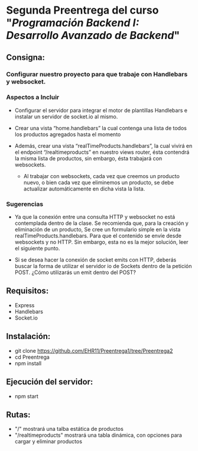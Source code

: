 <h1>Segunda Preentrega del curso "<i>Programación Backend I: Desarrollo Avanzado de Backend</i>"</h1>

<h2>Consigna:</h2>

<h3>Configurar nuestro proyecto para que trabaje con Handlebars y websocket.</h3>
<h3>Aspectos a Incluir</h3>

 * Configurar el servidor para integrar el motor de plantillas Handlebars e instalar un servidor de socket.io al mismo.
   
 * Crear una vista “home.handlebars” la cual contenga una lista de todos los productos agregados hasta el momento
   
 * Además, crear una vista “realTimeProducts.handlebars”, la cual vivirá en el endpoint “/realtimeproducts” en nuestro views router, ésta contendrá la misma lista de productos, sin embargo, ésta trabajará con websockets.
   * Al trabajar con websockets, cada vez que creemos un producto nuevo, o bien cada vez que eliminemos un producto, se debe actualizar automáticamente en dicha vista la lista.
    
<h3>Sugerencias</h3>

 * Ya que la conexión entre una consulta HTTP y websocket no está contemplada dentro de la clase. Se recomienda que, para la creación y eliminación de un producto, Se cree un formulario simple en la vista  realTimeProducts.handlebars. Para que el contenido se envíe desde websockets y no HTTP. Sin embargo, esta no es la mejor solución, leer el siguiente punto.
   
 * Si se desea hacer la conexión de socket emits con HTTP, deberás buscar la forma de utilizar el servidor io de Sockets dentro de la petición POST. ¿Cómo utilizarás un emit dentro del POST?


<h2>Requisitos: </h2>

  * Express
  * Handlebars
  * Socket.io

<h2>Instalación: </h2>

  - git clone https://github.com/EHR11/Preentrega1/tree/Preentrega2
  - cd Preentrega
  - npm install

<h2>Ejecución del servidor:</h2>

  - npm start

<h2>Rutas:</h2>

  - "/" mostrará una talba estática de productos
  - "/realtimeproducts" mostrará una tabla dinámica, con opciones para cargar y eliminar productos
